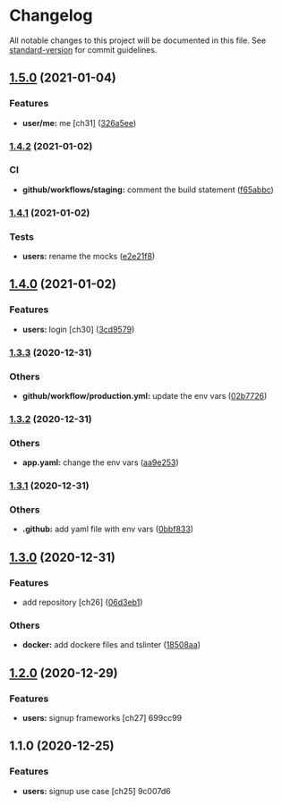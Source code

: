 # Changelog

All notable changes to this project will be documented in this file. See [standard-version](https://github.com/conventional-changelog/standard-version) for commit guidelines.

## [1.5.0](https://github.com/brucegroverlee/crowdcheck-backend/compare/v1.4.2...v1.5.0) (2021-01-04)


### Features

* **user/me:** me [ch31] ([326a5ee](https://github.com/brucegroverlee/crowdcheck-backend/commit/326a5eeb7daa7e22de9bed4947b49924d0801b4f))

### [1.4.2](https://github.com/brucegroverlee/crowdcheck-backend/compare/v1.4.1...v1.4.2) (2021-01-02)


### CI

* **github/workflows/staging:** comment the build statement ([f65abbc](https://github.com/brucegroverlee/crowdcheck-backend/commit/f65abbc38f4b0eff05da7da239a3bbab1c404fa3))

### [1.4.1](https://github.com/brucegroverlee/crowdcheck-backend/compare/v1.4.0...v1.4.1) (2021-01-02)


### Tests

* **users:** rename the mocks ([e2e21f8](https://github.com/brucegroverlee/crowdcheck-backend/commit/e2e21f84d7e94f797a58cad9e4831be6c43de554))

## [1.4.0](https://github.com/brucegroverlee/crowdcheck-backend/compare/v1.3.3...v1.4.0) (2021-01-02)


### Features

* **users:** login [ch30] ([3cd9579](https://github.com/brucegroverlee/crowdcheck-backend/commit/3cd95795dc9a91c60193b62b0fbcdd0c656dc84c))

### [1.3.3](https://github.com/brucegroverlee/crowdcheck-backend/compare/v1.3.2...v1.3.3) (2020-12-31)


### Others

* **github/workflow/production.yml:** update the env vars ([02b7726](https://github.com/brucegroverlee/crowdcheck-backend/commit/02b7726055a8768e912cbc37d1410c49bef0ff10))

### [1.3.2](https://github.com/brucegroverlee/crowdcheck-backend/compare/v1.3.1...v1.3.2) (2020-12-31)


### Others

* **app.yaml:** change the env vars ([aa9e253](https://github.com/brucegroverlee/crowdcheck-backend/commit/aa9e253328180d7ce86f98fb618be3f08586ce02))

### [1.3.1](https://github.com/brucegroverlee/crowdcheck-backend/compare/v1.3.0...v1.3.1) (2020-12-31)


### Others

* **.github:** add yaml file with env vars ([0bbf833](https://github.com/brucegroverlee/crowdcheck-backend/commit/0bbf83305dce3581c9f247eda9191546f0426197))

## [1.3.0](https://github.com/brucegroverlee/crowdcheck-backend/compare/v1.2.0...v1.3.0) (2020-12-31)


### Features

* add repository [ch26] ([06d3eb1](https://github.com/brucegroverlee/crowdcheck-backend/commit/06d3eb1ffe1df86d0e72561d63f48827a29e139e))


### Others

* **docker:** add dockere files and tslinter ([18508aa](https://github.com/brucegroverlee/crowdcheck-backend/commit/18508aa2a23cef7bccd14d826efeb8f705fa6875))

## [1.2.0](///compare/v1.1.0...v1.2.0) (2020-12-29)


### Features

* **users:** signup frameworks [ch27] 699cc99

## 1.1.0 (2020-12-25)


### Features

* **users:** signup use case [ch25] 9c007d6

